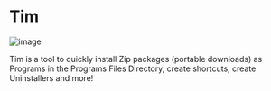 # Tim
![image](https://user-images.githubusercontent.com/39488765/195968846-630b2b83-d5da-4f64-ab87-30cdd4757e3d.png)

Tim is a tool to quickly install Zip packages (portable downloads) as Programs in the Programs Files Directory, create shortcuts, create Uninstallers and more!
